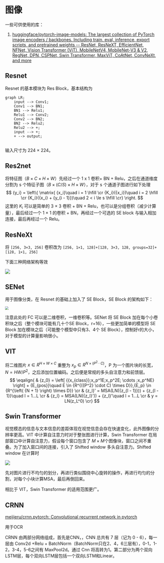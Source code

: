 
# 图像

一些可供使用的库：

1. [huggingface/pytorch-image-models: The largest collection of PyTorch image encoders / backbones. Including train, eval, inference, export scripts, and pretrained weights -- ResNet, ResNeXT, EfficientNet, NFNet, Vision Transformer (ViT), MobileNetV4, MobileNet-V3 & V2, RegNet, DPN, CSPNet, Swin Transformer, MaxViT, CoAtNet, ConvNeXt, and more](https://github.com/huggingface/pytorch-image-models)



## Resnet

Resnet 的基本模块为 Res Block，基本结构为

```mermaid
graph LR;
	input --> Conv1;
	Conv1 --> BN1;
	BN1 --> Relu1;
	Relu1 --> Conv2;
	Conv2 --> BN2;
	BN2 --> Relu2;
	Relu2 --> +;
	input --> +;
	+ --> output;
	
```

输入尺寸为 224 × 224。

## Res2net

将特征图（$B\times C \times H\times W$）先经过一个 1 x 1 卷积+ BN + Relu，之后在通道维度分割为 s 个特征子图（$B\times (C/S) \times H\times W$），对于 s 个通道子图进行如下处理
$$
{y_i} = \left\{ \matrix{
  {x_i}\quad i = 1 \hfill \cr 
  {K_i}({x_i})\quad i = 2 \hfill \cr 
  {K_i}({x_i} + {y_{i - 1}})\quad 2 < i \le s \hfill \cr}  \right.
$$
这里的 $K_i$​ 可以是简单的 3 × 3 卷积 + BN + Relu，也可以是分组卷积（减少计算量），最后经过一个 1 × 1 的卷积 + BN，再经过一个可选的 SE block 与输入相加连接，最后再经过一个 Relu。

## ResNeXt

将 `[256, 3×3, 256]` 卷积改为 `[256, 1×1, 128]+[128, 3×3, 128, groups=32]+[128, 1×1, 256]`

下面三种网络架构等效

![](https://raw.githubusercontent.com/joshua19881228/my_blogs/master/Computer_Vision/Reading_Note/figures/ResNeXt.jpg)



## SENet

用于图像分类，在 Resnet 的基础上加入了 SE Block，SE Block 的架构如下：

<img src="https://i-blog.csdnimg.cn/blog_migrate/16d6a483fe3f04bbc9a01adc6151804d.png" style="zoom:67%;" />

注意此处的 FC 可以是二维卷积，一维卷积等。SENet 将 SE Block 加在每个小卷积块之后（整个模块可能有几十个SE Block，r=16），一些更加简单的模型将 SE Block 加在模块之后（可能整个模型中只有3、4个 SE Block），控制好r的大小，对于模型的计算量影响很小。

## VIT

将二维图片 $x\in R^{H\times W\times C}$ 重整为 $x_p\in R^{N\times(P^2\cdot C)}$，P 为一个图片块的长宽，$N=HW/P^2$​，之后添加位置编码。之后便是常规的多头自注意力和前馈层。
$$
\eqalign{
  & {z_0} = \left[ {{x_{class}};x_p^1E;x_p^2E; \cdots ;x_p^NE} \right] + {E_{pos}}\quad E \in {R^{({P^2} \cdot C) \times D}},{E_p} \in {R^{\left( {N + 1} \right) \times D}}  \cr 
  & {z_l}' = MSA(LN({z_{l - 1}})) + {z_{l - 1}}\quad l = 1...L  \cr 
  & {z_l} = MSA(LN({z_l}')) + {z_l}'\quad l = 1...L  \cr 
  & y = LN(z_L^0) \cr} 
$$


## Swin Transformer

视觉模态的信息与文本信息的差距体现在视觉信息会存在快速变化，此外图像的分辨率更高。VIT 中计算自注意力时对于整张图进行计算，Swin Transformer 在局部窗口中计算自注意力，假设每个窗口包含了 $M\times M$个图像块，窗口之间不重叠。为了加入窗口间的连接，引入了 Shifted window 多头自注意力。Shifted window 在计算时

![](https://img2022.cnblogs.com/blog/1571518/202202/1571518-20220211104213844-333037308.png)

先对图片进行不均匀的划分，再进行类似围绕中心旋转的操作，再进行均匀的分割，对每个小块计算MSA，最后再倒回来。

相比于 VIT，Swin Transformer 的适用范围更广。




## CRNN

[meijieru/crnn.pytorch: Convolutional recurrent network in pytorch](https://github.com/meijieru/crnn.pytorch)

用于OCR

CRNN 由两部分网络组成，首先是CNN，，CNN 总共有 7 层（记为 0 - 6），每一层由 Conv2d +Relu + BatchNorm（BatchNorm只在2、4，6三层有），0-1，1-2，3-4，5-6之间有 MaxPool2d。通过 Cnn 将高转为1。第二部分为两个双向LSTM层，每个双向LSTM层包括一个双向LSTM和Linear。